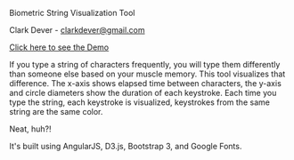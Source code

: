 Biometric String Visualization Tool

Clark Dever - clarkdever@gmail.com

[Click here to see the Demo](http://clarkdever.github.io/Biometric-String-Visualization-Tool/demo/)

If you type a string of characters frequently, you will type them differently than someone else based on your muscle memory. This tool visualizes that difference. The x-axis shows elapsed time between characters, the y-axis and circle diameters show the duration of each keystroke. Each time you type the string, each keystroke is visualized, keystrokes from the same string are the same color.

Neat, huh?!

It's built using AngularJS, D3.js, Bootstrap 3, and Google Fonts.

